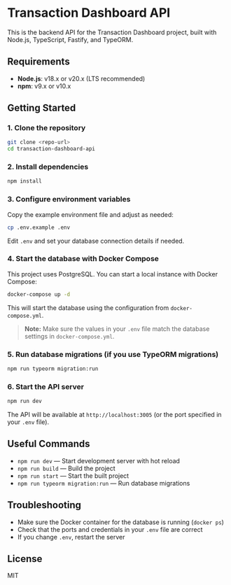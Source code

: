 # Transaction Dashboard API

This is the backend API for the Transaction Dashboard project, built with Node.js, TypeScript, Fastify, and TypeORM.

## Requirements

- **Node.js**: v18.x or v20.x (LTS recommended)
- **npm**: v9.x or v10.x

## Getting Started

### 1. Clone the repository
```bash
git clone <repo-url>
cd transaction-dashboard-api
```

### 2. Install dependencies
```bash
npm install
```

### 3. Configure environment variables
Copy the example environment file and adjust as needed:
```bash
cp .env.example .env
```
Edit `.env` and set your database connection details if needed.

### 4. Start the database with Docker Compose
This project uses PostgreSQL. You can start a local instance with Docker Compose:
```bash
docker-compose up -d
```
This will start the database using the configuration from `docker-compose.yml`.

> **Note:** Make sure the values in your `.env` file match the database settings in `docker-compose.yml`.

### 5. Run database migrations (if you use TypeORM migrations)
```bash
npm run typeorm migration:run
```

### 6. Start the API server
```bash
npm run dev
```
The API will be available at `http://localhost:3005` (or the port specified in your `.env` file).

## Useful Commands
- `npm run dev` — Start development server with hot reload
- `npm run build` — Build the project
- `npm run start` — Start the built project
- `npm run typeorm migration:run` — Run database migrations

## Troubleshooting
- Make sure the Docker container for the database is running (`docker ps`)
- Check that the ports and credentials in your `.env` file are correct
- If you change `.env`, restart the server

## License
MIT 